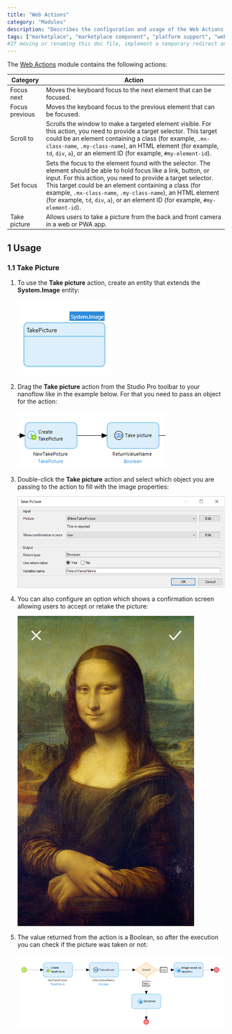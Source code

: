 ```yaml
---
title: "Web Actions"
category: "Modules"
description: "Describes the configuration and usage of the Web Actions module, which is available in the Mendix Marketplace."
tags: ["marketplace", "marketplace component", "platform support", "web actions"]
#If moving or renaming this doc file, implement a temporary redirect and let the respective team know they should update the URL in the product. See Mapping to Products for more details.
---
```


The [Web Actions](https://appstore.home.mendix.com/link/app/114337/) module contains the following actions:

| Category | Action |
| --- | --- |
| Focus next | Moves the keyboard focus to the next element that can be focused. |
| Focus previous | Moves the keyboard focus to the previous element that can be focused. |
| Scroll to | Scrolls the window to make a targeted element visible. For this action, you need to provide a target selector. This target could be an element containing a class (for example, `.mx-class-name`, `.my-class-name`), an HTML element (for example, `td`, `div`, `a`), or an element ID (for example, `#my-element-id`).  |
| Set focus | Sets the focus to the element found with the selector. The element should be able to hold focus like a link, button, or input. For this action, you need to provide a target selector. This target could be an element containing a class (for example, `.mx-class-name`, `.my-class-name`), an HTML element (for example, `td`, `div`, `a`), or an element ID (for example, `#my-element-id`). |
| Take picture | Allows users to take a picture from the back and front camera in a web or PWA app. |

## 1 Usage

### 1.1 Take Picture

1.  To use the **Take picture** action, create an entity that extends the **System.Image** entity:

    ![Example entity](attachments/web-actions/entity.png)

2.  Drag the **Take picture** action from the Studio Pro toolbar to your nanoflow like in the example below. For that you need to pass an object for the action:

    ![Example nanoflow](attachments/web-actions/nanoflow.png)

3.  Double-click the **Take picture** action and select which object you are passing to the action to fill with the image properties:

    ![Properties](attachments/web-actions/properties.png)

4.  You can also configure an option which shows a confirmation screen allowing users to accept or retake the picture:

    ![Confirmation Screen](attachments/web-actions/confirmation.png)

5.  The value returned from the action is a Boolean, so after the execution you can check if the picture was taken or not:

    ![Check](attachments/web-actions/check.png)